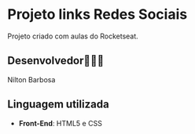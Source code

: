 
# Projeto links Redes Sociais

Projeto criado com aulas do Rocketseat. 

## Desenvolvedor🧑🏻‍💻

Nilton Barbosa 


## Linguagem utilizada

- **Front-End**: HTML5 e CSS 



